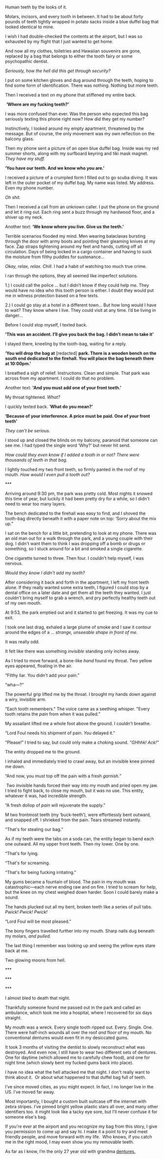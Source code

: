 Human teeth by the looks of it. 

Molars, incisors, and every tooth in between. It had to be about forty pounds of teeth tightly wrapped in potato sacks inside a blue duffel bag that looked identical to mine.

I wish I had double-checked the contents at the airport, but I was so exhausted by my flight that I just wanted to get home. 

And now all my clothes, toiletries and Hawaiian souvenirs are gone, replaced by a bag that belongs to either the tooth fairy or some psychopathic dentist.

*Seriously, how the hell did this get through security?*

I put on some kitchen gloves and dug around through the teeth, hoping to find some form of identification. There was nothing. Nothing but more teeth.

Then I received a text on my phone that stiffened my entire back.

 **‘Where are my fucking teeth?’**

I was more confused than ever. Was the person who expected this bag seriously texting this phone right now? How did they get my number?

Instinctively, I looked around my empty apartment, threatened by the message. But of course, the only movement was my own reflection on the balcony glass.

Then my phone sent a picture of an open blue duffel bag. Inside was my red summer shorts, along with my surfboard keyring and tiki mask magnet. *They have my stuff.*

**‘You have our teeth. And we know who you are.’**

I received a picture of a crumpled form I filled out to go scuba diving. It was left in the outer pocket of my duffel bag. My name was listed. My address. Even my phone number.

*Oh shit.*

Then I received a call from an unknown caller. I put the phone on the ground and let it ring out. Each ring sent a buzz through my hardwood floor, and a shiver up my neck.

Another text: **‘We know where you live. Give us the teeth.’**

Terrible scenarios flooded my mind. Men wearing balaclavas bursting through the door with army boots and pointing their gleaming knives at my face. Zap straps tightening around my feet and hands, cutting off all circulation. Days of being locked in a cargo container and having to suck the moisture from filthy puddles for sustenance…

*Okay, relax, relax. Chill.* I had a habit of watching too much true crime.

I ran through the options, they all seemed like imperfect solutions.

1.) I could call the police … but I didn’t know if they could help me. They would have no idea who this tooth person is either. I doubt they would put me in witness protection based on a few texts.

2.) I could go stay at a hotel in a different town… But how long would I have to wait? They know where I live. They could visit at any time. I’d be living in danger…

Before I could stop myself, I texted back.

**'This was an accident. I’ll give you back the bag. I didn’t mean to take it’**

I stayed there, kneeling by the tooth-bag, waiting for a reply. 

**‘You will drop the bag at** \[redacted\] **park. There is a wooden bench on the south end dedicated to the firehall. You will place the bag beneath there at 10:00pm.’**

I breathed a sigh of relief. Instructions. Clean and simple. That park was across from my apartment. I could do that no problem. 

Another text: **'And you must add one of your front teeth.’**

My throat tightened. *What?*

I quickly texted back. ‘**What do you mean?’**

**‘Because of your interference. A price must be paid. One of your front teeth’**

*They can’t be serious.*

I stood up and closed the blinds on my balcony, paranoid that someone can see me. I had typed the single word ‘Why?’ but never hit send.

*How could they even know if I added a tooth in or not? There were thousands of teeth in that bag.*

I lightly touched my two front teeth, so firmly panted in the roof of my mouth. *How would I even pull a tooth out?*

\*\*\*

Arriving around 9:30 pm, the park was pretty cold. Most nights it snowed this time of year, but luckily it had been pretty dry for a while, so I didn't need to wear too many layers.

The bench dedicated to the firehall was easy to find, and I shoved the tooth-bag directly beneath it with a paper note on top: ‘Sorry about the mix up.”

I sat on the bench for a little bit, pretending to look at my phone. There was an old man out for a walk through the park, and a young couple with their dog. I didn't want them to think I was dropping off a bomb or drugs or something, so I stuck around for a bit and smoked a single cigarette.

One cigarette turned to three. Then four. I couldn't help myself, I was nervous.

*Would they know I didn't add my teeth?*

After considering it back and forth in the apartment, I left my front teeth alone. If they really wanted some extra teeth, I figured I could stop by a dental office on a later date and get them all the teeth they wanted. I just couldn't bring myself to grab a wrench, and pry perfectly healthy teeth out of my own mouth.

At 9:53, the park emptied out and it started to get freezing. It was my cue to exit.

I took one last drag, exhaled a large plume of smoke and I saw it contour around the edges of a … *strange, unseeable shape in front of me.* 

It was really odd. 

It felt like there was something *invisible* standing only inches away.

As I tried to move forward, a bone-like *hand* found my throat. Two yellow eyes appeared, floating in the air.

“Filthy liar. You didn't add your pain.” 

“wha—?”

The powerful grip lifted me by the throat. I brought my hands down against a wiry, invisible arm.

“Each tooth remembers." The voice came as a seething whisper. "Every tooth retains the *pain* from when it was pulled.”

My assailant lifted me a whole foot above the ground. I couldn't breathe.

“Lord Foul needs his shipment of pain. *You* delayed it.”

“Please!” I tried to say, but could only make a choking sound. *“GHhhk! Ack!”*

The entity dropped me to the ground.

I inhaled and immediately tried to crawl away, but an invisible knee pinned me down.

“And now, you must top off the pain with a fresh *garnish.”*

 Two invisible hands forced their way into my mouth and pried open my jaw. I tried to fight back, to close my mouth, but it was no use. This entity, whatever it was, had incredible strength.

“A fresh dollop of *pain* will rejuvenate the supply.”

M two frontmost teeth (my ‘buck-teeth’), were effortlessly bent outward, and snapped off. I shrieked from the pain. Tears streamed instantly.

“That's for stealing our bag.”

As if my teeth were the tabs on a soda can, the entity began to bend each one outward. All my upper front teeth. Then my lower. One by one.

“That's for lying. 

“That's for screaming. 

“That's for being fucking irritating.”

My gums became a fountain of blood. The pain in my mouth was catastrophic—each nerve ending raw and on fire. I tried to scream for help, but the knee on my chest weighed down harder. Soon I could barely make a sound.

The hands plucked out all my bent, broken teeth like a series of pull tabs. *Pwick! Pwick! Pwick!*

“Lord Foul will be most pleased.”

The bony fingers travelled further into my mouth. Sharp nails dug beneath my molars, *and pulled.*

The last thing I remember was looking up and seeing the yellow eyes stare back at me. 

Two glowing moons from hell.

\*\*\*

\*\*\*

\*\*\*

I almost bled to death that night.

Thankfully someone found me passed out in the park and called an ambulance, which took me into a hospital, where I recovered for six days straight.

My mouth was a wreck. Every single tooth ripped out. Every. Single. One. There were half-inch wounds all over the roof *and* floor of my mouth. No conventional dentures would even fit in my desiccated gums. 

It took 3 months of visiting the dentist to slowly reconstruct what was destroyed. And even now, I still have to wear two different sets of dentures. One for daytime (which allowed me to carefully chew food), and one for night time (which slowly bent my fucked gums back into place).

I have no idea what the hell attacked me that night. I don't really want to think about it.  Or about what happened to that duffel bag full of teeth. 

I’ve since moved cities, as you might expect. In fact, I no longer live in the US. I’ve moved far away.

Most importantly, I bought a custom built suitcase off the internet with zebra stripes. I’ve pinned bright yellow plastic stars all over, and many other identifiers too. it might look like a tacky eye sore, but I’ll never confuse it for someone else's bag.

If you're ever at the airport and you recognize my bag from this story, I give you permission to come up and say hi. I make it a point to try and meet friendly people, and move forward with my life.  Who knows, if you catch me in the right mood, I may even show you my removable teeth.

As far as I know, I’m the only 27 year old with grandma [dentures.](https://www.reddit.com/r/EclosionK2/comments/1g0837r/welcome/)